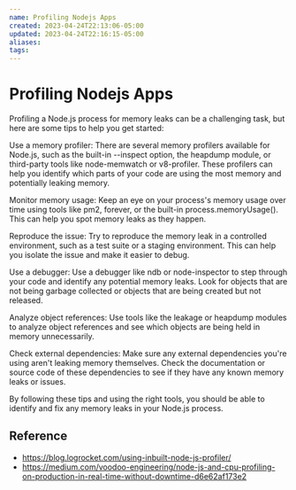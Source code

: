 ```yaml
---
name: Profiling Nodejs Apps
created: 2023-04-24T22:13:06-05:00
updated: 2023-04-24T22:16:15-05:00
aliases: 
tags: 
---
```

# Profiling Nodejs Apps

Profiling a Node.js process for memory leaks can be a challenging task, but here are some tips to help you get started:

Use a memory profiler: There are several memory profilers available for Node.js, such as the built-in --inspect option, the heapdump module, or third-party tools like node-memwatch or v8-profiler. These profilers can help you identify which parts of your code are using the most memory and potentially leaking memory.

Monitor memory usage: Keep an eye on your process's memory usage over time using tools like pm2, forever, or the built-in process.memoryUsage(). This can help you spot memory leaks as they happen.

Reproduce the issue: Try to reproduce the memory leak in a controlled environment, such as a test suite or a staging environment. This can help you isolate the issue and make it easier to debug.

Use a debugger: Use a debugger like ndb or node-inspector to step through your code and identify any potential memory leaks. Look for objects that are not being garbage collected or objects that are being created but not released.

Analyze object references: Use tools like the leakage or heapdump modules to analyze object references and see which objects are being held in memory unnecessarily.

Check external dependencies: Make sure any external dependencies you're using aren't leaking memory themselves. Check the documentation or source code of these dependencies to see if they have any known memory leaks or issues.

By following these tips and using the right tools, you should be able to identify and fix any memory leaks in your Node.js process.

## Reference

- https://blog.logrocket.com/using-inbuilt-node-js-profiler/
- https://medium.com/voodoo-engineering/node-js-and-cpu-profiling-on-production-in-real-time-without-downtime-d6e62af173e2

